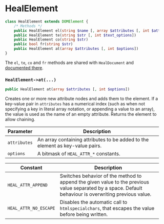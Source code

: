 # HealElement
```PHP
class HealElement extends DOMElement {
	/* Methods */
	public HealElement el(string $name [, array $attributes [, int $attr_options]])
	public HealElement te(string $str [, int $text_options])
	public HealElement co(string $str)
	public bool fr(string $str)
	public HealElement at(array $attributes [, int $options])
}
```
The `el`, `te`, `co` and `fr` methods are shared with `HealDocument` and [documented there](HealDocument.md).

### `HealElement->at(...)`
```PHP
public HealElement at(array $attributes [, int $options])
```
Creates one or more new attribute nodes and adds them to the element.
If a key-value pair in `attributes` has a numerical index (such as when not specifying a key in literal array notation, or appending a value to an array), the value is used as the name of an empty attribute.
Returns the element to allow chaining.

Parameter | Description
--- | ---
`attributes` | An array containing attributes to be added to the element as key-value pairs.
`options` | A bitmask of `HEAL_ATTR_*` constants.

Constant | Description
--- | ---
`HEAL_ATTR_APPEND` | Switches behavior of the method to append the given value to the previous value separated by a space. Default behaviour is overwriting previous value.
`HEAL_ATTR_NO_ESCAPE` | Disables the automatic call to `htmlspecialchars`, that escapes the value before being written.
